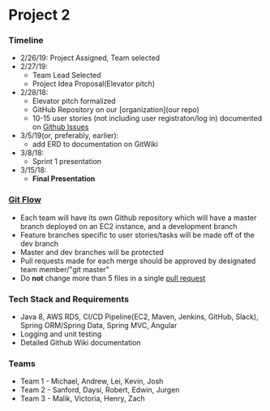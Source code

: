 # Project 2

### Timeline 
* 2/26/19: Project Assigned, Team selected
* 2/27/19:
	* Team Lead Selected
	* Project Idea Proposal(Elevator pitch)
* 2/28/18:
	* Elevator pitch formalized 
	* GitHub Repository on our [organization](our repo)
	* 10-15 user stories (not including user registraton/log in) documented on [Github Issues](https://guides.github.com/features/issues/)
* 3/5/19(or, preferably, earlier):
	* add ERD to documentation on GitWiki
* 3/8/18:
	* Sprint 1 presentation
* 3/15/18:
	* __Final Presentation__

### [Git Flow](https://www.atlassian.com/git/tutorials/comparing-workflows)
* Each team will have its own Github repository which will have a master branch deployed on an EC2 instance, and a development branch
* Feature branches specific to user stories/tasks will be made off of the dev branch
* Master and dev branches will be protected
* Pull requests made for each merge should be approved by designated team member/"git master"
* Do __not__ change more than 5 files in a single [pull request](https://www.atlassian.com/git/tutorials/making-a-pull-request)
 
### Tech Stack and Requirements
* Java 8, AWS RDS, CI/CD Pipeline(EC2, Maven, Jenkins, GitHub, Slack), Spring ORM/Spring Data, Spring MVC, Angular
* Logging and unit testing 
* Detailed Github Wiki documentation 

### Teams
* Team 1 - Michael, Andrew, Lei, Kevin, Josh
* Team 2 - Sanford, Daysi, Robert, Edwin, Jurgen
* Team 3 - Malik, Victoria, Henry, Zach